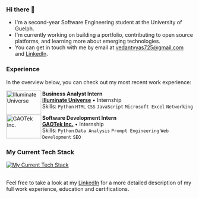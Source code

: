 ### Hi there 👋
- I'm a second-year Software Engineering student at the University of Guelph.
- I'm currently working on building a portfolio, contributing to open source platforms, and learning more about emerging technologies.
- You can get in touch with me by email at [vedantvyas725@gmail.com](mailto:vedantvyas725@gmail.com) and [LinkedIn](https://www.linkedin.com/in/vedant-vyas5/).

### Experience
In the overview below, you can check out my most recent work experience:

[<img align="left" height="64px" width="94px" alt="Illuminate Universe" src="https://static.wixstatic.com/media/214bdb_978f58912e18453dab4cf6b3ecaa3aee~mv2.png/v1/fill/w_1200,h_630,al_c/214bdb_978f58912e18453dab4cf6b3ecaa3aee~mv2.png?raw=true"/>](https://www.illuminateuniverse.com/)

**Business Analyst Intern** \
[**Illuminate Universe**](https://www.illuminateuniverse.com/) • Internship \
Skills: `Python` `HTML` `CSS` `JavaScript` `Microsoft Excel` `Networking`
<br/>

[<img align="left" height="64px" width="94px" alt="GAOTek Inc." src="https://images.glints.com/unsafe/glints-dashboard.s3.amazonaws.com/company-logo/6a8359c95c0d5993948e3e019e68bb73.jpg?raw=true"/>](https://www.gaotek.com/)

**Software Development Intern** \
[**GAOTek Inc.**](https://www.gaotek.com/) • Internship \
Skills: `Python` `Data Analysis` `Prompt Engineering` `Web Development` `SEO` 
<br/>

### My Current Tech Stack 
[![My Current Tech Stack](https://skillicons.dev/icons?i=python,c,java,js,html,css,react,flask,flutter,bootstrap)](https://skillicons.dev)
<br/>
<br/>

Feel free to take a look at my [LinkedIn](https://www.linkedin.com/in/vedant-vyas5/) for a more detailed description of my full work experience, education and certifications.
